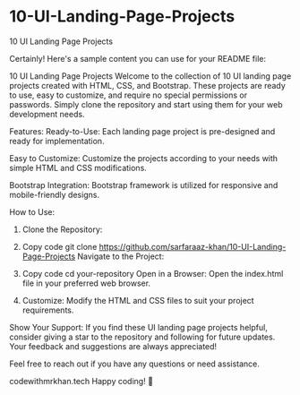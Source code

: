 # 10-UI-Landing-Page-Projects
10 UI Landing Page Projects


Certainly! Here's a sample content you can use for your README file:

10 UI Landing Page Projects
Welcome to the collection of 10 UI landing page projects created with HTML, CSS, and Bootstrap. These projects are ready to use, easy to customize, and require no special permissions or passwords. Simply clone the repository and start using them for your web development needs.

Features:
Ready-to-Use: Each landing page project is pre-designed and ready for implementation.

Easy to Customize: Customize the projects according to your needs with simple HTML and CSS modifications.

Bootstrap Integration: Bootstrap framework is utilized for responsive and mobile-friendly designs.

How to Use:
1. Clone the Repository:


2. Copy code
git clone https://github.com/sarfaraaz-khan/10-UI-Landing-Page-Projects
Navigate to the Project:


3. Copy code
cd your-repository
Open in a Browser:
Open the index.html file in your preferred web browser.

4. Customize:
Modify the HTML and CSS files to suit your project requirements.

Show Your Support:
If you find these UI landing page projects helpful, consider giving a star to the repository and following for future updates. Your feedback and suggestions are always appreciated!

Feel free to reach out if you have any questions or need assistance.

codewithmrkhan.tech
Happy coding! 🚀   
